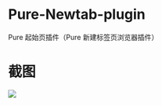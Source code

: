 # Pure-Newtab-plugin
Pure 起始页插件（Pure 新建标签页浏览器插件）
# 截图
![ ](https://dl.img.timecdn.cn/2021/07/06/preview.png)
